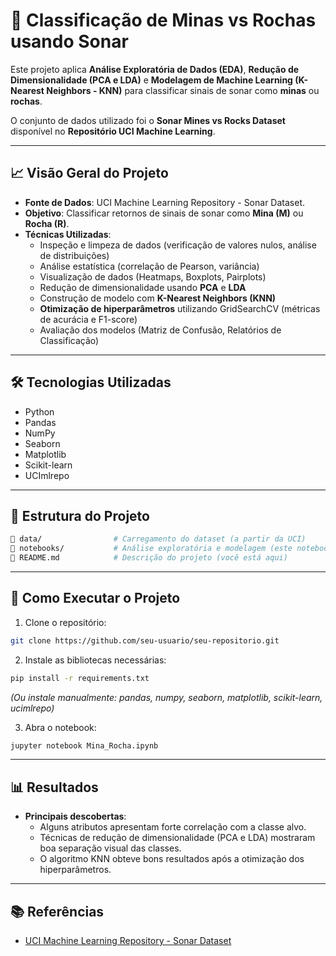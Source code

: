 # 🧠 Classificação de Minas vs Rochas usando Sonar

Este projeto aplica **Análise Exploratória de Dados (EDA)**, **Redução de Dimensionalidade (PCA e LDA)** e **Modelagem de Machine Learning (K-Nearest Neighbors - KNN)** para classificar sinais de sonar como **minas** ou **rochas**.

O conjunto de dados utilizado foi o **Sonar Mines vs Rocks Dataset** disponível no **Repositório UCI Machine Learning**.

---

## 📈 Visão Geral do Projeto

- **Fonte de Dados**: UCI Machine Learning Repository - Sonar Dataset.
- **Objetivo**: Classificar retornos de sinais de sonar como **Mina (M)** ou **Rocha (R)**.
- **Técnicas Utilizadas**:
  - Inspeção e limpeza de dados (verificação de valores nulos, análise de distribuições)
  - Análise estatística (correlação de Pearson, variância)
  - Visualização de dados (Heatmaps, Boxplots, Pairplots)
  - Redução de dimensionalidade usando **PCA** e **LDA**
  - Construção de modelo com **K-Nearest Neighbors (KNN)**
  - **Otimização de hiperparâmetros** utilizando GridSearchCV (métricas de acurácia e F1-score)
  - Avaliação dos modelos (Matriz de Confusão, Relatórios de Classificação)

---

## 🛠️ Tecnologias Utilizadas

- Python
- Pandas
- NumPy
- Seaborn
- Matplotlib
- Scikit-learn
- UCImlrepo

---

## 🏧 Estrutura do Projeto

```bash
👣 data/                # Carregamento do dataset (a partir da UCI)
👣 notebooks/           # Análise exploratória e modelagem (este notebook)
👣 README.md            # Descrição do projeto (você está aqui)
```

---

## 🚀 Como Executar o Projeto

1. Clone o repositório:
```bash
git clone https://github.com/seu-usuario/seu-repositorio.git
```

2. Instale as bibliotecas necessárias:
```bash
pip install -r requirements.txt
```
*(Ou instale manualmente: pandas, numpy, seaborn, matplotlib, scikit-learn, ucimlrepo)*

3. Abra o notebook:
```bash
jupyter notebook Mina_Rocha.ipynb
```

---

## 📊 Resultados

- **Principais descobertas**:
  - Alguns atributos apresentam forte correlação com a classe alvo.
  - Técnicas de redução de dimensionalidade (PCA e LDA) mostraram boa separação visual das classes.
  - O algoritmo KNN obteve bons resultados após a otimização dos hiperparâmetros.

---

## 📚 Referências

- [UCI Machine Learning Repository - Sonar Dataset](https://archive.ics.uci.edu/ml/datasets/connectionist+bench+(sonar,+mines+vs.+rocks))




